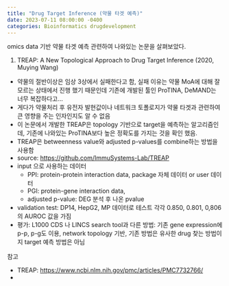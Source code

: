 ```yaml
---
title: "Drug Target Inference (약물 타겟 예측)"
date: 2023-07-11 08:00:00 -0400
categories: Bioinformatics drugdevelopment
---
```

   
   
omics data 기반 약물 타겟 예측 관련하여 나와있는 논문을 살펴보았다.

1. TREAP: A New Topological Approach to Drug Target Inference (2020, Muying Wang)

- 약물의 절반이상은 임상 3상에서 실패한다고 함, 실패 이유는 약물 MoA에 대해 잘 모르는 상태에서 진행 했기 때문인데 기존에 개발된 툴인 ProTINA, DeMAND는 너무 복잡하다고...
- 게다가 약물처리 후 유전자 발현값이나 네트워크 토폴로지가 약물 타겟과 관련하여 큰 영향을 주는 인자인지도 알 수 없음
- 이 논문에서 개발한 TREAP은 topology 기반으로 target을 예측하는 알고리즘인데, 기존에 나와있는 ProTINA보다 높은 정확도를 가지는 것을 확인 했음.
- TREAP은 betweenness value와 adjusted p-values를 combine하는 방법을 사용함
- source: https://github.com/ImmuSystems-Lab/TREAP
- input 으로 사용하는 데이터
    - PPI: protein-protein interaction data, package 자체 데이터 or user 데이터 
    - PGI: protein-gene interaction data, 
    - adjusted p-value: DEG 분석 후 나온 pvalue
- validation test: DP14, HepG2, MP 데이터로 테스트 각각 0.850, 0.801, 0,806 의 AUROC 값을 가짐
- 평가: L1000 CDS 나 LINCS search tool과 다른 방법: 기존 gene expression에 p-p, p-g도 이용, network topology 기반, 기존 방법은 유사한 drug 찾는 방법이지 target 예측 방법은 아님

참고
- TREAP: https://www.ncbi.nlm.nih.gov/pmc/articles/PMC7732766/
- 
